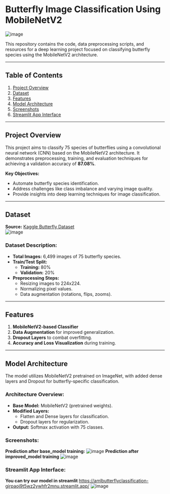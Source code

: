 # **Butterfly Image Classification Using MobileNetV2**  
![image](https://github.com/user-attachments/assets/575f8583-1203-4a51-a9b8-dd7f601bfa41)

This repository contains the code, data preprocessing scripts, and resources for a deep learning project focused on classifying butterfly species using the MobileNetV2 architecture.  

---

## **Table of Contents**  
1. [Project Overview](#project-overview)  
2. [Dataset](#dataset)  
3. [Features](#features)  
4. [Model Architecture](#model-architecture)  
6. [Screenshots](#screenshots)  
7. [Streamlit App Interface](#streamlit-app-interface)  


---

## **Project Overview**  
This project aims to classify 75 species of butterflies using a convolutional neural network (CNN) based on the MobileNetV2 architecture. It demonstrates preprocessing, training, and evaluation techniques for achieving a validation accuracy of **87.08%**.  

**Key Objectives:**  
- Automate butterfly species identification.  
- Address challenges like class imbalance and varying image quality.  
- Provide insights into deep learning techniques for image classification.  

---

## **Dataset**  
**Source:** [Kaggle Butterfly Dataset](https://www.kaggle.com/datasets/phucthaiv02/butterfly-image-classification)  
![image](https://github.com/user-attachments/assets/273ee348-4d37-477e-a2fe-337c0c7c57a8)

### Dataset Description:  
- **Total Images:** 6,499 images of 75 butterfly species.  
- **Train/Test Split:**  
  - **Training:** 80%  
  - **Validation:** 20%  
- **Preprocessing Steps:**  
  - Resizing images to 224x224.  
  - Normalizing pixel values.  
  - Data augmentation (rotations, flips, zooms).  

---

## **Features**  
1. **MobileNetV2-based Classifier**  
2. **Data Augmentation** for improved generalization.  
3. **Dropout Layers** to combat overfitting.  
4. **Accuracy and Loss Visualization** during training.  

---

## **Model Architecture**  
The model utilizes MobileNetV2 pretrained on ImageNet, with added dense layers and Dropout for butterfly-specific classification.  

### Architecture Overview:  
- **Base Model:** MobileNetV2 (pretrained weights).  
- **Modified Layers:**  
  - Flatten and Dense layers for classification.  
  - Dropout layers for regularization.  
- **Output:** Softmax activation with 75 classes.
### **Screenshots**:
**Prediction after base_model training:**
![image](https://github.com/user-attachments/assets/16debc24-0de1-439c-8a1a-2b113e62d804)
**Prediction after improved_model training**
![image](https://github.com/user-attachments/assets/adbcddb1-8775-42f3-89f3-888301763c09)


### **Streamlit App Interface**:
**You can try our model in streamlit** https://amlbutterflyclassification-girpaoj9t5wz2ywhfr2mnu.streamlit.app/
![image](https://github.com/user-attachments/assets/962f4c46-1e49-4da6-88f3-21ed31f3b4c2)

